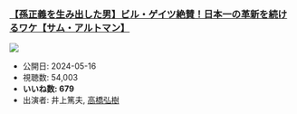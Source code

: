 ### [【孫正義を生み出した男】ビル・ゲイツ絶賛！日本一の革新を続けるワケ【サム・アルトマン】](https://www.youtube.com/watch?v=x0pA67IvguM)
[![](https://img.youtube.com/vi/x0pA67IvguM/sddefault.jpg)](https://www.youtube.com/watch?v=x0pA67IvguM)
-   公開日: 2024-05-16
-   視聴数: 54,003
-   **いいね数: 679**
-   出演者: 井上篤夫, [高橋弘樹](/rehacq_fan/people/高橋弘樹 "wikilink")
